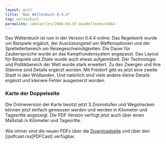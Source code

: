 ```yaml
---
layout: post
title: "Das Weltenbuch 0.4.4"
tag: weltenbuch
permalink: /Aktuelles/2006-04-07-DasWeltenbuch044
---
```


<p>Das Weltenbuch ist nun in der Version 0.4.4 online. Das Regelwerk wurde um Beispiele erg&auml;nzt, der Ausr&uuml;stungsteil um Waffenoptionen und der Spielleiterbereich um Reisegeschwindigkeiten. Die Dauer f&uuml;r Zauberspr&uuml;che wurde an das Kampfrundensystem angepasst. Das Layout f&uuml;r Beispiele und Zitate wurde auch etwas aufgem&ouml;belt. Der Technologie und Politikbereich der Welt wurde stark erweitert. Zu den Zwergen und ihre St&auml;mme sind Details erg&auml;nzt worden. Mit Freidorf gibt es jetzt eine zweite Stadt in den Wildlanden. Und nat&uuml;rlich sind viele andere kleine Details erg&auml;nzt und kleinere Fehler ausgemerzt worden.</p>
<h3>Karte der Doppelseite</h3>
<p>Die Onlineversion der Karte besitzt jetzt 3 Zoomstufen und Wegstrecken k&ouml;nnen jetzt einfach gemessen werden und werden in Kilometer und Tagesritte angezeigt. Die PDF Version verf&uuml;gt jetzt auch &uuml;ber einen Ma&szlig;stab in Kilometer und Tagesritte.<br/>
<br/>
Wie immer sind die neuen PDFs &uuml;ber die <a href="/downloads">Downloadseite</a> und &uuml;ber den [/pdfcast.rss[PDFCast] verf&uuml;gbar.</p>

